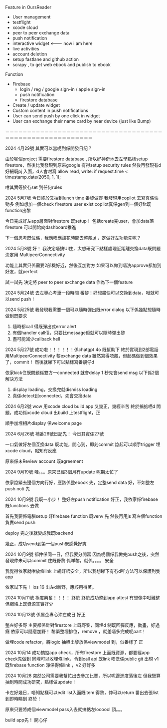 Feature in OursReader
- User management  
- testflight
- xcode cloud 
- peer to peer exchange data 
- push notification
- interactive widget <--- now i am here
- live activities
- account deletion
- setup fastlane and github action
- scrapy , to get web ebook and publish to ebook 


Function
- Firebase
  - login / reg / google sign-in / apple sign-in
  - push notification
  - firestore database
- Create / update widget
- Custom content in push notifications
- User can send push by one click in widget
- User can exchange their name card by near device (just like Bump)

＝＝＝＝＝＝＝＝＝＝＝＝＝＝＝＝＝＝＝＝＝＝＝＝＝＝＝＝＝＝＝＝＝＝＝＝＝＝＝＝＝＝＝＝＝＝＝＝＝＝＝＝＝＝＝＝

2024 4月29號 
其實可以當呢到係開發日記？

由於呢個project 需要firestore database , 所以好神奇地去左學點樣setup firestore，然後比我發現到原來google 有得setup security rules
然後再發現有d 好細既pj 入面，d人會咁寫
allow read, write: 
    if  request.time < timestamp.date(2050, 1, 1); 

咁其實等於冇set 到任何rules 


2024 5月7號
今日終於又抽到lunch time 番黎做野
我發現用copilot 去寫真係快勁多
例如想加一個check firestore user exist
copilot真係gen到一個好fit既function出黎

今日完成好左app層面對firestore 既setup！
包括create完user，會加data落firestore 
可以開始向dashboard推進

下一個思考既位係，我應唔應該花時間去整靚ui ，定做好左功能先呢？ 


2024 5月8號
好！ 我決定唔搞UI住，太想研究下點樣處理近距離交換data既問題
決定用 MultipeerConnectivity

功能上其實只係需要2部機好近，然後互加對方
如果可以做到唔洗approve都加到好友，就perfect

試一試先 
決定將 peer to peer exchange data 作為下一個feature



2024 5月24號
去左專心考車一段時間
番黎！好想盡快可以交換到data，咁就可以send push！

2024 5月25號
我發現我需要一個可以隨時彈出既error dialog
以下係幾點想隨時做到既要求
1. 隨時都call 得既彈出式error alert
2. 有個handler call佢，只要比message佢就可以隨時彈出黎
3. 盡可能減少callback hell

2024 5月27號
成功啦！！！！！！係chatgpt 4o 既幫助下
終於實現到2部電話用MultipeerConnectivity 黎exchange data
雖然寫得唔靚，但起碼做到個效果了，commit！ 然後就睇下可以點樣寫番靚仔d

依家kick住既問題係雙方一connected 就會delay 1 秒先會send msg
以下係2個解決方法
1. display loading，交換完就dismiss loading 
2. 真係detect到connected，先會交換data 
 

2024 6月2號
wow 用xcode cloud build app 又幾正，幾經辛苦 
終於搞掂哂d 問題，成功係xcode cloud 出build 上testflight，正

順手加埋相片display 係welcome page

2024 6月26號
補番26號日記先！ 今日其實係27號

一口氣做好左個互換data 既功能，開心到，即刻commit
諗起可以順手trigger 埋xcode cloud，點知冇反應

原來係未Review account 既agreement 
 
2024 9月19號
哇。。。原來已經3個月冇update 
呢期太忙了 

依家諗緊去邊個方向行好，應該係整ebook 先，定整send data 好，不如整左push noti 先

2024 10月9號
我既一小步！
整好左push notification
好正，我依家係firebase 既functions 去做

首先我要係電腦setup 好firebase function 既venv 先
然後再用js 寫左個function 負責send push

deploy 完之後就變成我既backend

幾正，成功send到第一個push既感覺好爽 

2024 10月9號
都仲係同一日，但我要分開寫
因為呢個係我做完push之後，突然發現仲未可以commit 住既野黎
係咩黎，就係。。。。
安全

我覺得依家就咁放條link 上網好唔安全，所以我想睇下有冇d咩方法可以保護到隻app

依家試下先！ 
ios 16 出左d新野，應該用得著。

2024 10月11號
極度興奮！！！！
終於
終於成功整到app attest
冇想像中咁難整
但網絡上既資源其實好少

2024 10月13號
係屋企專心沖左成日
好正

整左好多野
主要都係針對firestore 上既野黎，同埋d 制既回彈反應，動畫，好過癮
依家可以隨意加野！ 
黎緊整埋排位，remove ，就差唔多完成呢part！

做埋code refactor，將logic 抽哂出黎放係viewmodel 到，似番樣了 
正


2024 10月14 
成功搞掂app check，所有firestore 上面既資源，都要經app check先做到
同埋可以收埋條link，令到call api 既link 唔洗係public git 出現
v1 既firebase function 淨係得條link ，v2 好好多

2024 10月28
突然公司需要我幫忙出去參加比賽，所以呢邊進度落後左
但我戀算抽到時間成功研究，點樣做update！

卡左好幾日，唔知點樣可以edit list入面既item 得黎，仲可以return 番出去張list到即時睇到
終於！ 

原來只要將成個viewmodel pass入去就搞掂左loooool
頂。。。

build app先！ 開心仔
